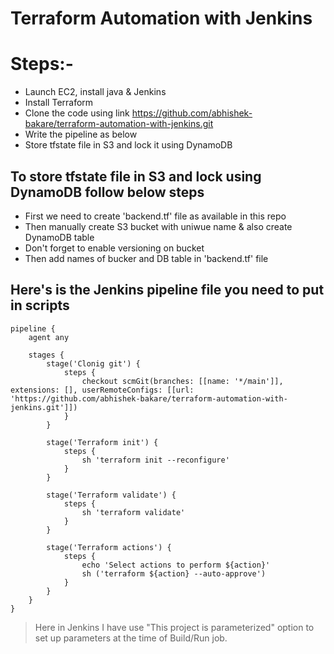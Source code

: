# Terraform Automation with Jenkins
# Steps:-
- Launch EC2, install java & Jenkins
- Install Terraform
- Clone the code using link https://github.com/abhishek-bakare/terraform-automation-with-jenkins.git
- Write the pipeline as below
- Store tfstate file in S3 and lock it using DynamoDB

## To store tfstate file in S3 and lock using DynamoDB follow below steps
- First we need to create 'backend.tf' file as available in this repo
- Then manually create S3 bucket with uniwue name & also create DynamoDB table
- Don't forget to enable versioning on bucket
- Then add names of bucker and DB table in 'backend.tf' file
## Here's is the Jenkins pipeline file you need to put in scripts
```
pipeline {
    agent any

    stages {
        stage('Clonig git') {
            steps {
                checkout scmGit(branches: [[name: '*/main']], extensions: [], userRemoteConfigs: [[url: 'https://github.com/abhishek-bakare/terraform-automation-with-jenkins.git']])
            }
        }
        
        stage('Terraform init') {
            steps {
                sh 'terraform init --reconfigure'
            }
        }
        
        stage('Terraform validate') {
            steps {
                sh 'terraform validate'
            }
        }
        
        stage('Terraform actions') {
            steps {
                echo 'Select actions to perform ${action}'
                sh ('terraform ${action} --auto-approve')
            }
        }
    }
}
```

> Here in Jenkins I have use "This project is parameterized" option to set up parameters at the time of Build/Run job.
